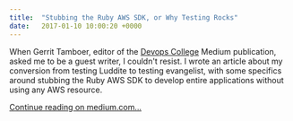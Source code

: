 ```yaml
---
title:  "Stubbing the Ruby AWS SDK, or Why Testing Rocks"
date:   2017-01-10 10:00:20 +0000
---
```


When Gerrit Tamboer, editor of the [Devops College][devops-college] Medium publication, asked me to be a guest writer, I couldn't resist. I wrote an article about my conversion from testing Luddite to testing evangelist, with some specifics around stubbing the Ruby AWS SDK to develop entire applications without using any AWS resource.

[Continue reading on medium.com...][article] 

[devops-college]: https://devops.college
[article]: https://devops.college/stubbing-the-aws-sdk-or-why-testing-rocks-b4a5feb49e9f#.u9e36125g
